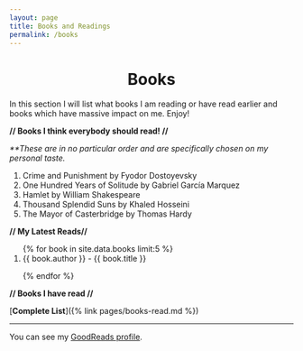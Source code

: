 ```yaml
---
layout: page
title: Books and Readings
permalink: /books
---
```

<h1 style="text-align: center;">Books</h1>

In this section I will list what books I am reading or have read earlier and books which have massive impact on me. Enjoy!

**// Books I think everybody should read! //**

_**These are in no particular order and are specifically chosen on my personal taste._

1.  Crime and Punishment by Fyodor Dostoyevsky
2.  One Hundred Years of Solitude by Gabriel García Marquez
3.  Hamlet by William Shakespeare
4.  Thousand Splendid Suns by Khaled Hosseini
5.  The Mayor of Casterbridge by Thomas Hardy


**// My Latest Reads//**
<ol>
{% for book in site.data.books limit:5 %}

<li>{{ book.author }} - {{ book.title }}</li>

{% endfor %}
</ol>

**// Books I have read //**

[**Complete List**]({% link pages/books-read.md %})  

---

You can see my [GoodReads profile](https://www.goodreads.com/user/show/100734663-nazm-us-saqib).
